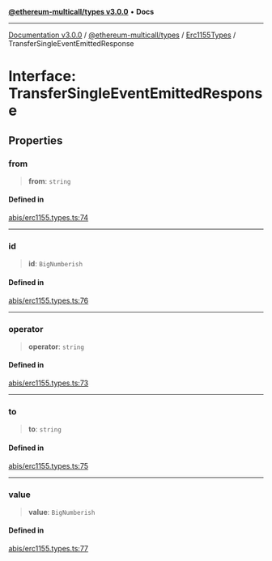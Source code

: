 [**@ethereum-multicall/types v3.0.0**](../../../README.md) • **Docs**

***

[Documentation v3.0.0](../../../../../packages.md) / [@ethereum-multicall/types](../../../README.md) / [Erc1155Types](../README.md) / TransferSingleEventEmittedResponse

# Interface: TransferSingleEventEmittedResponse

## Properties

### from

> **from**: `string`

#### Defined in

[abis/erc1155.types.ts:74](https://github.com/niZmosis/ethereum-multicall/blob/759805f36c7ddb05e5fad0eb8478dcf22871af59/packages/types/src/abis/erc1155.types.ts#L74)

***

### id

> **id**: `BigNumberish`

#### Defined in

[abis/erc1155.types.ts:76](https://github.com/niZmosis/ethereum-multicall/blob/759805f36c7ddb05e5fad0eb8478dcf22871af59/packages/types/src/abis/erc1155.types.ts#L76)

***

### operator

> **operator**: `string`

#### Defined in

[abis/erc1155.types.ts:73](https://github.com/niZmosis/ethereum-multicall/blob/759805f36c7ddb05e5fad0eb8478dcf22871af59/packages/types/src/abis/erc1155.types.ts#L73)

***

### to

> **to**: `string`

#### Defined in

[abis/erc1155.types.ts:75](https://github.com/niZmosis/ethereum-multicall/blob/759805f36c7ddb05e5fad0eb8478dcf22871af59/packages/types/src/abis/erc1155.types.ts#L75)

***

### value

> **value**: `BigNumberish`

#### Defined in

[abis/erc1155.types.ts:77](https://github.com/niZmosis/ethereum-multicall/blob/759805f36c7ddb05e5fad0eb8478dcf22871af59/packages/types/src/abis/erc1155.types.ts#L77)
